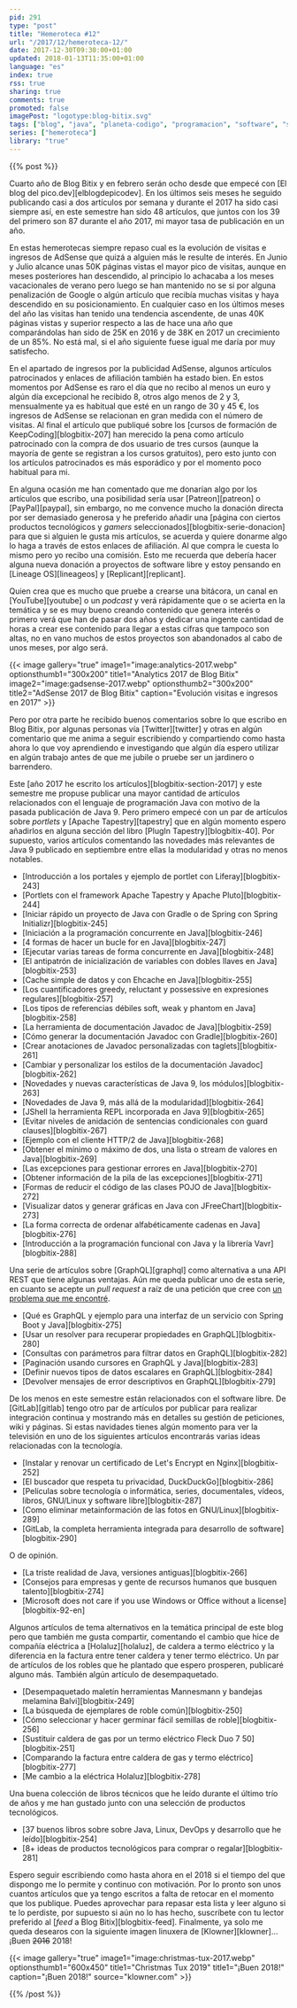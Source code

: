 ```yaml
---
pid: 291
type: "post"
title: "Hemeroteca #12"
url: "/2017/12/hemeroteca-12/"
date: 2017-12-30T09:30:00+01:00
updated: 2018-01-13T11:35:00+01:00
language: "es"
index: true
rss: true
sharing: true
comments: true
promoted: false
imagePost: "logotype:blog-bitix.svg"
tags: ["blog", "java", "planeta-codigo", "programacion", "software", "software-libre", "tapestry", "gnu-linux"]
series: ["hemeroteca"]
library: "true"
---
```


{{% post %}}

Cuarto año de Blog Bitix y en febrero serán ocho desde que empecé con [El blog del pico.dev][elblogdepicodev]. En los últimos seis meses he seguido publicando casi a dos artículos por semana y durante el 2017 ha sido casi siempre así, en este semestre han sido 48 artículos, que juntos con los 39 del primero son 87 durante el año 2017, mi mayor tasa de publicación en un año.

En estas hemerotecas siempre repaso cual es la evolución de visitas e ingresos de AdSense que quizá a alguien más le resulte de interés. En Junio y Julio alcance unas 50K páginas vistas el mayor pico de visitas, aunque en meses posteriores han descendido, al principio lo achacaba a los meses vacacionales de verano pero luego se han mantenido no se si por alguna penalización de Google o algún artículo que recibía muchas visitas y haya descendido en su posicionamiento. En cualquier caso en los últimos meses del año las visitas han tenido una tendencia ascendente, de unas 40K páginas vistas y superior respecto a las de hace una año que comparándolas han sido de 25K en 2016 y de 38K en 2017 un crecimiento de un 85%. No está mal, si el año siguiente fuese igual me daría por muy satisfecho.

En el apartado de ingresos por la publicidad AdSense, algunos artículos patrocinados y enlaces de afiliación también ha estado bien. En estos momentos por AdSense es raro el día que no recibo al menos un euro y algún día excepcional he recibido 8, otros algo menos de 2 y 3, mensualmente ya es habitual que esté en un rango de 30 y 45 €, los ingresos de AdSense se relacionan en gran medida con el número de visitas. Al final el artículo que publiqué sobre los [cursos de formación de KeepCoding][blogbitix-207] han merecido la pena como artículo patrocinado con la compra de dos usuario de tres cursos (aunque la mayoría de gente se registran a los cursos gratuitos), pero esto junto con los artículos patrocinados es más esporádico y por el momento poco habitual para mi. 

En alguna ocasión me han comentado que me donarían algo por los artículos que escribo, una posibilidad sería usar [Patreon][patreon] o [PayPal][paypal], sin embargo, no me convence mucho la donación directa por ser demasiado generosa y he preferido añadir una [página con ciertos productos tecnológicos y _gamers_ seleccionados][blogbitix-serie-donacion] para que si alguien le gusta mis artículos, se acuerda y quiere donarme algo lo haga a través de estos enlaces de afiliación. Al que compra le cuesta lo mismo pero yo recibo una comisión. Esto me recuerda que debería hacer alguna nueva donación a proyectos de software libre y estoy pensando en [Lineage OS][lineageos] y [Replicant][replicant].

Quien crea que es mucho que pruebe a crearse una bitácora, un canal en [YouTube][youtube] o un _podcast_ y verá rápidamente que o se acierta en la temática y se es muy bueno creando contenido que genera interés o primero verá que han de pasar dos años y dedicar una ingente cantidad de horas a crear ese contenido para llegar a estas cifras que tampoco son altas, no en vano muchos de estos proyectos son abandonados al cabo de unos meses, por algo será.

{{< image
    gallery="true"
    image1="image:analytics-2017.webp" optionsthumb1="300x200" title1="Analytics 2017 de Blog Bitix"
    image2="image:gadsense-2017.webp" optionsthumb2="300x200" title2="AdSense 2017 de Blog Bitix"
    caption="Evolución visitas e ingresos en 2017" >}}

Pero por otra parte he recibido buenos comentarios sobre lo que escribo en Blog Bitix, por algunas personas vía [Twitter][twitter] y otras en algún comentario que me anima a seguir escribiendo y compartiendo como hasta ahora lo que voy aprendiendo e investigando que algún día espero utilizar en algún trabajo antes de que me jubile o pruebe ser un jardinero o barrendero.

Este [año 2017 he escrito los artículos][blogbitix-section-2017] y este semestre me propuse publicar una mayor cantidad de artículos relacionados con el lenguaje de programación Java con motivo de la pasada publicación de Java 9. Pero primero empecé con un par de artículos sobre _portlets_ y [Apache Tapestry][tapestry] que en algún momento espero añadirlos en alguna sección del libro [PlugIn Tapestry][blogbitix-40]. Por supuesto, varios artículos comentando las novedades más relevantes de Java 9 publicado en septiembre entre ellas la modularidad y otras no menos notables.

* [Introducción a los portales y ejemplo de portlet con Liferay][blogbitix-243]
* [Portlets con el framework Apache Tapestry y Apache Pluto][blogbitix-244]
* [Iniciar rápido un proyecto de Java con Gradle o de Spring con Spring Initializr][blogbitix-245]
* [Iniciación a la programación concurrente en Java][blogbitix-246]
* [4 formas de hacer un bucle for en Java][blogbitix-247]
* [Ejecutar varias tareas de forma concurrente en Java][blogbitix-248]
* [El antipatrón de inicialización de variables con dobles llaves en Java][blogbitix-253]
* [Cache simple de datos y con Ehcache en Java][blogbitix-255]
* [Los cuantificadores greedy, reluctant y possessive en expresiones regulares][blogbitix-257]
* [Los tipos de referencias débiles soft, weak y phantom en Java][blogbitix-258]
* [La herramienta de documentación Javadoc de Java][blogbitix-259]
* [Cómo generar la documentación Javadoc con Gradle][blogbitix-260]
* [Crear anotaciones de Javadoc personalizadas con taglets][blogbitix-261]
* [Cambiar y personalizar los estilos de la documentación Javadoc][blogbitix-262]
* [Novedades y nuevas características de Java 9, los módulos][blogbitix-263]
* [Novedades de Java 9, más allá de la modularidad][blogbitix-264]
* [JShell la herramienta REPL incorporada en Java 9][blogbitix-265]
* [Evitar niveles de anidación de sentencias condicionales con guard clauses][blogbitix-267]
* [Ejemplo con el cliente HTTP/2 de Java][blogbitix-268]
* [Obtener el mínimo o máximo de dos, una lista o stream de valores en Java][blogbitix-269]
* [Las excepciones para gestionar errores en Java][blogbitix-270]
* [Obtener información de la pila de las excepciones][blogbitix-271]
* [Formas de reducir el código de las clases POJO de Java][blogbitix-272]
* [Visualizar datos y generar gráficas en Java con JFreeChart][blogbitix-273]
* [La forma correcta de ordenar alfabéticamente cadenas en Java][blogbitix-276]
* [Introducción a la programación funcional con Java y la librería Vavr][blogbitix-288]

Una serie de artículos sobre [GraphQL][graphql] como alternativa a una API REST que tiene algunas ventajas. Aún me queda publicar uno de esta serie, en cuanto se acepte un _pull request_ a raíz de una petición que cree con [un problema que me encontré](https://github.com/graphql-java/graphql-java-tools/issues/93).

* [Qué es GraphQL y ejemplo para una interfaz de un servicio con Spring Boot y Java][blogbitix-275]
* [Usar un resolver para recuperar propiedades en GraphQL][blogbitix-280]
* [Consultas con parámetros para filtrar datos en GraphQL][blogbitix-282]
* [Paginación usando cursores en GraphQL y Java][blogbitix-283]
* [Definir nuevos tipos de datos escalares en GraphQL][blogbitix-284]
* [Devolver mensajes de error descriptivos en GraphQL][blogbitix-279]

De los menos en este semestre están relacionados con el software libre. De [GitLab][gitlab] tengo otro par de artículos por publicar para realizar integración continua y mostrando más en detalles su gestión de peticiones, wiki y páginas. Si estas navidades tienes algún momento para ver la televisión en uno de los siguientes artículos encontrarás varias ideas relacionadas con la tecnología. 

* [Instalar y renovar un certificado de Let's Encrypt en Nginx][blogbitix-252]
* [El buscador que respeta tu privacidad, DuckDuckGo][blogbitix-286]
* [Películas sobre tecnología o informática, series, documentales, vídeos, libros, GNU/Linux y software libre][blogbitix-287]
* [Como eliminar metainformación de las fotos en GNU/Linux][blogbitix-289]
* [GitLab, la completa herramienta integrada para desarrollo de software][blogbitix-290]

O de opinión.

* [La triste realidad de Java, versiones antiguas][blogbitix-266]
* [Consejos para empresas y gente de recursos humanos que busquen talento][blogbitix-274]
* [Microsoft does not care if you use Windows or Office without a license][blogbitix-92-en]

Algunos artículos de tema alternativos en la temática principal de este blog pero que también me gusta compartir, comentando el cambio que hice de compañía eléctrica a [Holaluz][holaluz], de caldera a termo eléctrico y la diferencia en la factura entre tener caldera y tener termo eléctrico. Un par de artículos de los robles que he plantado que espero prosperen, publicaré alguno más. También algún artículo de desempaquetado.

* [Desempaquetado maletín herramientas Mannesmann y bandejas melamina Balvi][blogbitix-249]
* [La búsqueda de ejemplares de roble común][blogbitix-250]
* [Cómo seleccionar y hacer germinar fácil semillas de roble][blogbitix-256]
* [Sustituir caldera de gas por un termo eléctrico Fleck Duo 7 50][blogbitix-251]
* [Comparando la factura entre caldera de gas y termo eléctrico][blogbitix-277]
* [Me cambio a la eléctrica Holaluz][blogbitix-278]

Una buena colección de libros técnicos que he leído durante el último trío de años y me han gustado junto con una selección de productos tecnológicos.

* [37 buenos libros sobre sobre Java, Linux, DevOps y desarrollo que he leído][blogbitix-254]
* [8+ ideas de productos tecnológicos para comprar o regalar][blogbitix-281]

Espero seguir escribiendo como hasta ahora en el 2018 si el tiempo del que dispongo me lo permite y continuo con motivación. Por lo pronto son unos cuantos artículos que ya tengo escritos a falta de retocar en el momento que los publique. Puedes aprovechar para repasar esta lista y leer alguno si te lo perdiste, por supuesto si aún no lo has hecho, suscríbete con tu lector preferido al [_feed_ a Blog Bitix][blogbitix-feed]. Finalmente, ya solo me queda desearos con la siguiente imagen linuxera de [Klowner][klowner]... ¡Buen <strike>2016</strike> 2018!

{{< image
    gallery="true"
    image1="image:christmas-tux-2017.webp" optionsthumb1="600x450" title1="Christmas Tux 2019" title1="¡Buen 2018!"
    caption="¡Buen 2018!" source="klowner.com" >}}

{{% /post %}}
